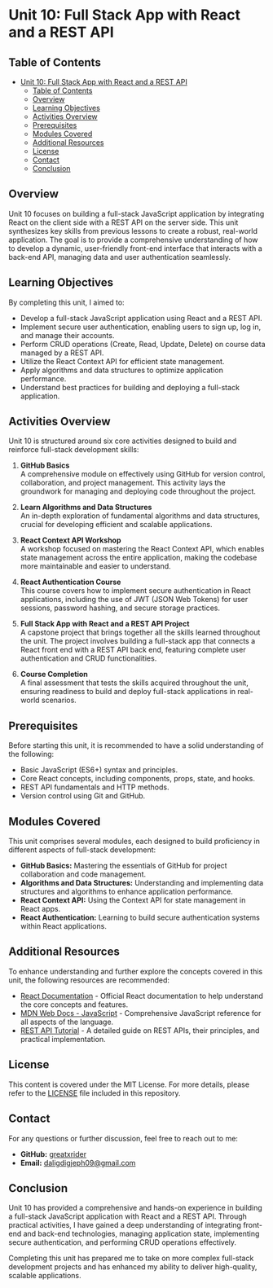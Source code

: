 # Unit 10: Full Stack App with React and a REST API

## Table of Contents

- [Unit 10: Full Stack App with React and a REST API](#unit-10-full-stack-app-with-react-and-a-rest-api)
  - [Table of Contents](#table-of-contents)
  - [Overview](#overview)
  - [Learning Objectives](#learning-objectives)
  - [Activities Overview](#activities-overview)
  - [Prerequisites](#prerequisites)
  - [Modules Covered](#modules-covered)
  - [Additional Resources](#additional-resources)
  - [License](#license)
  - [Contact](#contact)
  - [Conclusion](#conclusion)

## Overview

Unit 10 focuses on building a full-stack JavaScript application by integrating React on the client side with a REST API on the server side. This unit synthesizes key skills from previous lessons to create a robust, real-world application. The goal is to provide a comprehensive understanding of how to develop a dynamic, user-friendly front-end interface that interacts with a back-end API, managing data and user authentication seamlessly.

## Learning Objectives

By completing this unit, I aimed to:

- Develop a full-stack JavaScript application using React and a REST API.
- Implement secure user authentication, enabling users to sign up, log in, and manage their accounts.
- Perform CRUD operations (Create, Read, Update, Delete) on course data managed by a REST API.
- Utilize the React Context API for efficient state management.
- Apply algorithms and data structures to optimize application performance.
- Understand best practices for building and deploying a full-stack application.

## Activities Overview

Unit 10 is structured around six core activities designed to build and reinforce full-stack development skills:

1. **GitHub Basics**  
   A comprehensive module on effectively using GitHub for version control, collaboration, and project management. This activity lays the groundwork for managing and deploying code throughout the project.

2. **Learn Algorithms and Data Structures**  
   An in-depth exploration of fundamental algorithms and data structures, crucial for developing efficient and scalable applications.

3. **React Context API Workshop**  
   A workshop focused on mastering the React Context API, which enables state management across the entire application, making the codebase more maintainable and easier to understand.

4. **React Authentication Course**  
   This course covers how to implement secure authentication in React applications, including the use of JWT (JSON Web Tokens) for user sessions, password hashing, and secure storage practices.

5. **Full Stack App with React and a REST API Project**  
   A capstone project that brings together all the skills learned throughout the unit. The project involves building a full-stack app that connects a React front end with a REST API back end, featuring complete user authentication and CRUD functionalities.

6. **Course Completion**  
   A final assessment that tests the skills acquired throughout the unit, ensuring readiness to build and deploy full-stack applications in real-world scenarios.

## Prerequisites

Before starting this unit, it is recommended to have a solid understanding of the following:

- Basic JavaScript (ES6+) syntax and principles.
- Core React concepts, including components, props, state, and hooks.
- REST API fundamentals and HTTP methods.
- Version control using Git and GitHub.

## Modules Covered

This unit comprises several modules, each designed to build proficiency in different aspects of full-stack development:

- **GitHub Basics:** Mastering the essentials of GitHub for project collaboration and code management.
- **Algorithms and Data Structures:** Understanding and implementing data structures and algorithms to enhance application performance.
- **React Context API:** Using the Context API for state management in React apps.
- **React Authentication:** Learning to build secure authentication systems within React applications.

## Additional Resources

To enhance understanding and further explore the concepts covered in this unit, the following resources are recommended:

- [React Documentation](https://reactjs.org/docs/getting-started.html) - Official React documentation to help understand the core concepts and features.
- [MDN Web Docs - JavaScript](https://developer.mozilla.org/en-US/docs/Web/JavaScript) - Comprehensive JavaScript reference for all aspects of the language.
- [REST API Tutorial](https://www.freecodecamp.org/news/rest-api-tutorial-rest-client-rest-service-and-api-calls-explained-with-code-examples/) - A detailed guide on REST APIs, their principles, and practical implementation.

## License

This content is covered under the MIT License. For more details, please refer to the [LICENSE](LICENSE) file included in this repository.

## Contact

For any questions or further discussion, feel free to reach out to me:

- **GitHub:** [greatxrider](https://github.com/greatxrider)
- **Email:** [daligdigjeph09@gmail.com](mailto:daligdigjeph09@gmail.com)

## Conclusion

Unit 10 has provided a comprehensive and hands-on experience in building a full-stack JavaScript application with React and a REST API. Through practical activities, I have gained a deep understanding of integrating front-end and back-end technologies, managing application state, implementing secure authentication, and performing CRUD operations effectively.

Completing this unit has prepared me to take on more complex full-stack development projects and has enhanced my ability to deliver high-quality, scalable applications.
